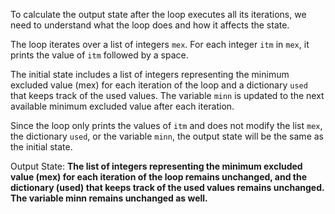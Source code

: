 To calculate the output state after the loop executes all its iterations, we need to understand what the loop does and how it affects the state.

The loop iterates over a list of integers `mex`. For each integer `itm` in `mex`, it prints the value of `itm` followed by a space.

The initial state includes a list of integers representing the minimum excluded value (mex) for each iteration of the loop and a dictionary `used` that keeps track of the used values. The variable `minn` is updated to the next available minimum excluded value after each iteration.

Since the loop only prints the values of `itm` and does not modify the list `mex`, the dictionary `used`, or the variable `minn`, the output state will be the same as the initial state.

Output State: **The list of integers representing the minimum excluded value (mex) for each iteration of the loop remains unchanged, and the dictionary (used) that keeps track of the used values remains unchanged. The variable minn remains unchanged as well.**